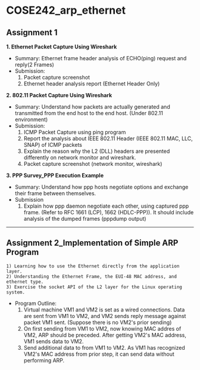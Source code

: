 # COSE242_arp_ethernet

## Assignment 1
**1. Ethernet Packet Capture Using Wireshark**
  - Summary: Ethernet frame header analysis of ECHO(ping) request and reply(2 Frames)
  - Submission:
    1) Packet capture screenshot  
    2) Ethernet header analysis report (Ethernet Header Only)

**2. 802.11 Packet Capture Using Wireshark**
  - Summary: Understand how packets are actually generated and transmitted from the end host to the end host. (Under 802.11 environment)
  - Submission: 
    1) ICMP Packet Capture using ping program
    2) Report the analysis about IEEE 802.11 Header (IEEE 802.11 MAC, LLC, SNAP) of ICMP packets
    3) Explain the reason why the L2 (DLL) headers are presented differently on network monitor and wireshark.
    4) Packet capture screenshot (network monitor, wireshark)

**3. PPP Survey_PPP Execution Example**
  - Summary: Understand how ppp hosts negotiate options and exchange their frame between themselves.
  - Submission
    1) Explain how ppp daemon negotiate each other, using captured ppp frame. (Refer to RFC 1661 (LCP), 1662 (HDLC-PPP)). It should include analysis of the dumped frames (pppdump output)
 ---

## Assignment 2_Implementation of Simple ARP Program
    1) Learning how to use the Ethernet directly from the application layer.
    2) Understanding the Ethernet Frame, the EUI-48 MAC address, and ethernet type.
    3) Exercise the socket API of the L2 layer for the Linux operating system.
 - Program Outline:
    1) Virtual machine VM1 and VM2 is set as a wired connections. Data are sent from VM1 to VM2, and VM2 sends reply message against packet VM1 sent. (Suppose there is no VM2's prior sending)
    2) On first sending from VM1 to VM2, now knowing MAC addres of VM2, ARP should be preceded. After getting VM2's MAC address, VM1 sends data to VM2.
    3) Send additional data to from VM1 to VM2. As VM1 has recognized VM2's MAC address from prior step, it can send data without performing ARP.


